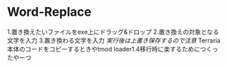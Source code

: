 # Word-Replace
1.置き換えたいファイルをexe上にドラッグ&ドロップ
2.置き換えの対象となる文字を入力
3.置き換わる文字を入力
*実行後は上書き保存するので注意*
Terraria本体のコードをコピーするときやtmod loader1.4移行時に楽するためにつくったやーつ
